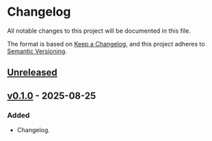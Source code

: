# Changelog

All notable changes to this project will be documented in this file.

The format is based on [Keep a Changelog](https://keepachangelog.com/en/1.0.0/),
and this project adheres to [Semantic Versioning](https://semver.org/spec/v2.0.0.html).

## [Unreleased]

## [v0.1.0] - 2025-08-25

### Added

- Changelog.

[Unreleased]: https://github.com/RISE-UNIBAS/humanities_data_benchmark/compare/v0.1.0...HEAD
[v0.1.0]: https://github.com/RISE-UNIBAS/humanities_data_benchmark/releases/tag/v0.1.0
